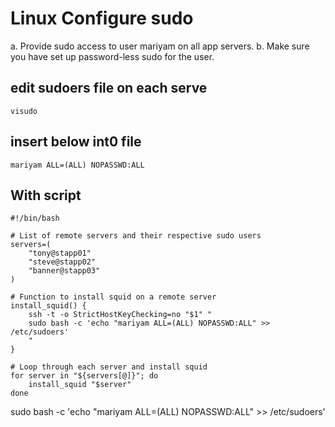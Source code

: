 # Linux Configure sudo
a. Provide sudo access to user mariyam on all app servers.
b. Make sure you have set up password-less sudo for the user.

## edit sudoers file on each serve
`visudo`
## insert below int0 file
`mariyam ALL=(ALL) NOPASSWD:ALL`


## With script
```
#!/bin/bash

# List of remote servers and their respective sudo users
servers=(
    "tony@stapp01"
    "steve@stapp02"
    "banner@stapp03"
)

# Function to install squid on a remote server
install_squid() {
    ssh -t -o StrictHostKeyChecking=no "$1" "
    sudo bash -c 'echo "mariyam ALL=(ALL) NOPASSWD:ALL" >> /etc/sudoers'
    "
}

# Loop through each server and install squid
for server in "${servers[@]}"; do
    install_squid "$server"
done
```




sudo bash -c 'echo "mariyam ALL=(ALL) NOPASSWD:ALL" >> /etc/sudoers'